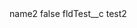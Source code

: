 <?xml version="1.0" encoding="UTF-8"?>
<CustomMetadata xmlns="http://soap.sforce.com/2006/04/metadata" xmlns:xsi="http://www.w3.org/2001/XMLSchema-instance" xmlns:xsd="http://www.w3.org/2001/XMLSchema">
    <label>name2</label>
    <protected>false</protected>
    <values>
        <field>fldTest__c</field>
        <value xsi:type="xsd:string">test2</value>
    </values>
</CustomMetadata>
